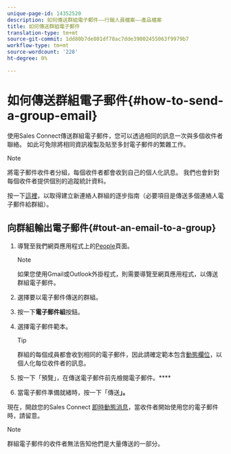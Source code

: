 ```yaml
---
unique-page-id: 14352520
description: 如何傳送群組電子郵件——行銷人員檔案——產品檔案
title: 如何傳送群組電子郵件
translation-type: tm+mt
source-git-commit: 1dd80b7de801df78ac7dde39002455063f9979b7
workflow-type: tm+mt
source-wordcount: '228'
ht-degree: 0%

---
```



# 如何傳送群組電子郵件{#how-to-send-a-group-email}

使用Sales Connect傳送群組電子郵件，您可以透過相同的訊息一次與多個收件者聯絡。 如此可免除將相同資訊複製及貼至多封電子郵件的繁雜工作。

>[!NOTE]
>
>將電子郵件收件者分組，每個收件者都會收到自己的個人化訊息。 我們也會針對每個收件者提供個別的追蹤統計資料。

按一下[這裡](/help/marketo/product-docs/marketo-sales-connect/people/managing-contacts/how-to-create-a-contact-group.md)，以取得建立新連絡人群組的逐步指南（必要項目是傳送多個連絡人電子郵件給群組）。

## 向群組輸出電子郵件{#tout-an-email-to-a-group}

1. 導覽至我們網頁應用程式上的[People](https://toutapp.com/login)頁面。

   >[!NOTE]
   >
   >如果您使用Gmail或Outlook外掛程式，則需要導覽至網頁應用程式，以傳送群組電子郵件。

1. 選擇要以電子郵件傳送的群組。

1. 按一下&#x200B;**電子郵件組**&#x200B;按鈕。

1. 選擇電子郵件範本。

   >[!TIP]
   >
   >群組的每個成員都會收到相同的電子郵件，因此請確定範本包含[動態欄位](/help/marketo/product-docs/marketo-sales-connect/templates/dynamic-fields/create-custom-dynamic-fields.md)，以個人化每位收件者的訊息。

1. 按一下「預覽」，在傳送電子郵件前先檢閱電子郵件。****
1. 當電子郵件準備就緒時，按一下「傳送&#x200B;**」。**

現在，開啟您的Sales Connect [即時動態消息](https://toutapp.com/login)，當收件者開始使用您的電子郵件時，請留意。

>[!NOTE]
>
>群組電子郵件的收件者無法告知他們是大量傳送的一部分。
